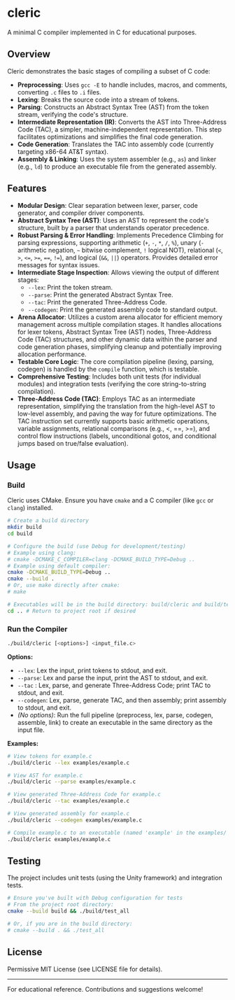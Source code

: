# cleric

A minimal C compiler implemented in C for educational purposes.

## Overview
Cleric demonstrates the basic stages of compiling a subset of C code:
- **Preprocessing**: Uses `gcc -E` to handle includes, macros, and comments, converting `.c` files to `.i` files.
- **Lexing**: Breaks the source code into a stream of tokens.
- **Parsing**: Constructs an Abstract Syntax Tree (AST) from the token stream, verifying the code's structure.
- **Intermediate Representation (IR)**: Converts the AST into Three-Address Code (TAC), a simpler, machine-independent representation. This step facilitates optimizations and simplifies the final code generation.
- **Code Generation**: Translates the TAC into assembly code (currently targeting x86-64 AT&T syntax).
- **Assembly & Linking**: Uses the system assembler (e.g., `as`) and linker (e.g., `ld`) to produce an executable file from the generated assembly.

## Features
- **Modular Design**: Clear separation between lexer, parser, code generator, and compiler driver components.
- **Abstract Syntax Tree (AST)**: Uses an AST to represent the code's structure, built by a parser that understands operator precedence.
- **Robust Parsing & Error Handling**: Implements Precedence Climbing for parsing expressions, supporting arithmetic (`+`, `-`, `*`, `/`, `%`), unary (`-` arithmetic negation, `~` bitwise complement, `!` logical NOT), relational (`<`, `>`, `<=`, `>=`, `==`, `!=`), and logical (`&&`, `||`) operators. Provides detailed error messages for syntax issues.
- **Intermediate Stage Inspection**: Allows viewing the output of different stages:
    - `--lex`: Print the token stream.
    - `--parse`: Print the generated Abstract Syntax Tree.
    - `--tac`: Print the generated Three-Address Code.
    - `--codegen`: Print the generated assembly code to standard output.
- **Arena Allocator**: Utilizes a custom arena allocator for efficient memory management across multiple compilation stages. It handles allocations for lexer tokens, Abstract Syntax Tree (AST) nodes, Three-Address Code (TAC) structures, and other dynamic data within the parser and code generation phases, simplifying cleanup and potentially improving allocation performance.
- **Testable Core Logic**: The core compilation pipeline (lexing, parsing, codegen) is handled by the `compile` function, which is testable.
- **Comprehensive Testing**: Includes both unit tests (for individual modules) and integration tests (verifying the core string-to-string compilation).
- **Three-Address Code (TAC)**: Employs TAC as an intermediate representation, simplifying the translation from the high-level AST to low-level assembly, and paving the way for future optimizations. The TAC instruction set currently supports basic arithmetic operations, variable assignments, relational comparisons (e.g., <, ==, >=), and control flow instructions (labels, unconditional gotos, and conditional jumps based on true/false evaluation).

## Usage

### Build
Cleric uses CMake. Ensure you have `cmake` and a C compiler (like `gcc` or `clang`) installed.

```sh
# Create a build directory
mkdir build
cd build

# Configure the build (use Debug for development/testing)
# Example using clang:
# cmake -DCMAKE_C_COMPILER=clang -DCMAKE_BUILD_TYPE=Debug ..
# Example using default compiler:
cmake -DCMAKE_BUILD_TYPE=Debug ..
cmake --build .
# Or, use make directly after cmake:
# make

# Executables will be in the build directory: build/cleric and build/test_all
cd .. # Return to project root if desired
```

### Run the Compiler
```sh
./build/cleric [<options>] <input_file.c>
```

**Options:**
- `--lex`: Lex the input, print tokens to stdout, and exit.
- `--parse`: Lex and parse the input, print the AST to stdout, and exit.
- `--tac`  : Lex, parse, and generate Three-Address Code; print TAC to stdout, and exit.
- `--codegen`: Lex, parse, generate TAC, and then assembly; print assembly to stdout, and exit.
- *(No options)*: Run the full pipeline (preprocess, lex, parse, codegen, assemble, link) to create an executable in the same directory as the input file.

**Examples:**
```sh
# View tokens for example.c
./build/cleric --lex examples/example.c

# View AST for example.c
./build/cleric --parse examples/example.c

# View generated Three-Address Code for example.c
./build/cleric --tac examples/example.c

# View generated assembly for example.c
./build/cleric --codegen examples/example.c

# Compile example.c to an executable (named 'example' in the examples/ dir)
./build/cleric examples/example.c
```

## Testing
The project includes unit tests (using the Unity framework) and integration tests.

```sh
# Ensure you've built with Debug configuration for tests
# From the project root directory:
cmake --build build && ./build/test_all

# Or, if you are in the build directory:
# cmake --build . && ./test_all
```

## License
Permissive MIT License (see LICENSE file for details).

---
For educational reference. Contributions and suggestions welcome!
